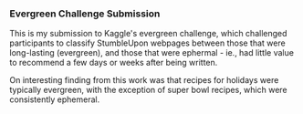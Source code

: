 ### Evergreen Challenge Submission


This is my submission to Kaggle's evergreen challenge, which challenged
participants to classify StumbleUpon webpages between those that were long-lasting
(evergreen), and those that were ephermal - ie., had little value to recommend
a few days or weeks after being written.

On interesting finding from this work was that recipes for holidays were typically
evergreen, with the exception of super bowl recipes, which were consistently ephemeral.